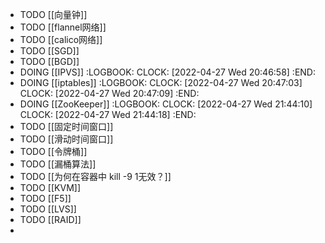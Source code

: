 - TODO  [[向量钟]]
- TODO [[flannel网络]]
- TODO [[calico网络]]
- TODO [[SGD]]
- TODO [[BGD]]
- DOING [[IPVS]]
  :LOGBOOK:
  CLOCK: [2022-04-27 Wed 20:46:58]
  :END:
- DOING [[iptables]]
  :LOGBOOK:
  CLOCK: [2022-04-27 Wed 20:47:03]
  CLOCK: [2022-04-27 Wed 20:47:09]
  :END:
- DOING [[ZooKeeper]]
  :LOGBOOK:
  CLOCK: [2022-04-27 Wed 21:44:10]
  CLOCK: [2022-04-27 Wed 21:44:18]
  :END:
- TODO [[固定时间窗口]]
- TODO [[滑动时间窗口]]
- TODO [[令牌桶]]
- TODO [[漏桶算法]]
- TODO [[为何在容器中 kill -9 1无效？]]
- TODO [[KVM]]
- TODO [[F5]]
- TODO [[LVS]]
- TODO [[RAID]]
-